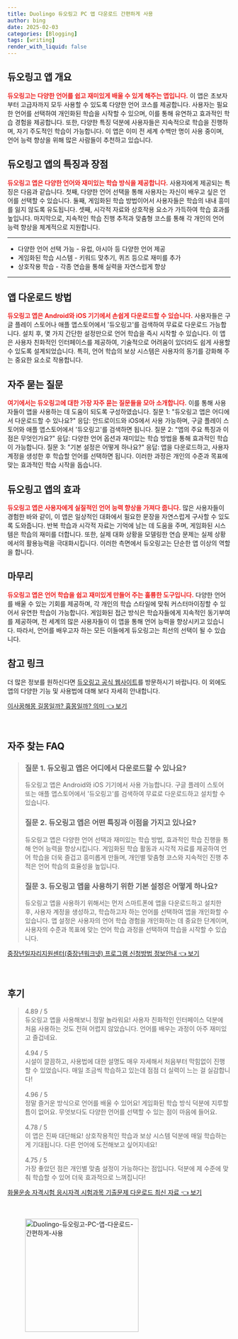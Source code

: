 ```yaml
---
title: Duolingo 듀오링고 PC 앱 다운로드 간편하게 사용
author: bing
date: 2025-02-03
categories: [Blogging]
tags: [writing]
render_with_liquid: false
---
```



<h2 id='듀오링고 앱 개요'>듀오링고 앱 개요</h2>

<p><b><span style="color: #ee2323;">듀오링고는 다양한 언어를 쉽고 재미있게 배울 수 있게 해주는 앱입니다.</span></b> 이 앱은 초보자부터 고급자까지 모두 사용할 수 있도록 다양한 언어 코스를 제공합니다. 사용자는 필요한 언어를 선택하여 개인화된 학습을 시작할 수 있으며, 이를 통해 유연하고 효과적인 학습 경험을 제공합니다. 또한, 다양한 특징 덕분에 사용자들은 지속적으로 학습을 진행하며, 자기 주도적인 학습이 가능합니다. 이 앱은 이미 전 세계 수백만 명이 사용 중이며, 언어 능력 향상을 위해 많은 사람들이 추천하고 있습니다.</p>

<h2 id='듀오링고 앱의 특징과 장점'>듀오링고 앱의 특징과 장점</h2>

<p><b><span style="color: #ee2323;">듀오링고 앱은 다양한 언어와 재미있는 학습 방식을 제공합니다.</span></b> 사용자에게 제공되는 특징은 다음과 같습니다. 첫째, 다양한 언어 선택을 통해 사용자는 자신이 배우고 싶은 언어를 선택할 수 있습니다. 둘째, 게임화된 학습 방법이어서 사용자들은 학습의 내내 흥미를 잃지 않도록 유도됩니다. 셋째, 시각적 자료와 상호작용 요소가 가득하여 학습 효과를 높입니다. 마지막으로, 지속적인 학습 진행 추적과 맞춤형 코스를 통해 각 개인의 언어 능력 향상을 체계적으로 지원합니다.</p>

<hr />

<ul>
    <li>다양한 언어 선택 가능 - 유럽, 아시아 등 다양한 언어 제공</li>
    <li>게임화된 학습 시스템 - 키워드 맞추기, 퀴즈 등으로 재미를 추가</li>
    <li>상호작용 학습 - 각종 연습을 통해 실력을 자연스럽게 향상</li>
</ul>

<hr />

<h2 id='앱 다운로드 방법'>앱 다운로드 방법</h2>

<p><b><span style="color: #ee2323;">듀오링고 앱은 Android와 iOS 기기에서 손쉽게 다운로드할 수 있습니다.</span></b> 사용자들은 구글 플레이 스토어나 애플 앱스토어에서 '듀오링고'를 검색하여 무료로 다운로드 가능합니다. 설치 후, 몇 가지 간단한 설정만으로 언어 학습을 즉시 시작할 수 있습니다. 이 앱은 사용자 친화적인 인터페이스를 제공하여, 기술적으로 어려움이 있더라도 쉽게 사용할 수 있도록 설계되었습니다. 특히, 언어 학습의 보상 시스템은 사용자의 동기를 강화해 주는 중요한 요소로 작용합니다.</p>

<h2 id='자주 묻는 질문'>자주 묻는 질문</h2>

<p><b><span style="color: #ee2323;">여기에서는 듀오링고에 대한 가장 자주 묻는 질문들을 모아 소개합니다.</span></b> 이를 통해 사용자들이 앱을 사용하는 데 도움이 되도록 구성하였습니다. 질문 1: "듀오링고 앱은 어디에서 다운로드할 수 있나요?" 응답: 안드로이드와 iOS에서 사용 가능하며, 구글 플레이 스토어와 애플 앱스토어에서 '듀오링고'를 검색하면 됩니다. 질문 2: "앱의 주요 특징과 이점은 무엇인가요?" 응답: 다양한 언어 옵션과 재미있는 학습 방법을 통해 효과적인 학습이 가능합니다. 질문 3: "기본 설정은 어떻게 하나요?" 응답: 앱을 다운로드하고, 사용자 계정을 생성한 후 학습할 언어를 선택하면 됩니다. 이러한 과정은 개인의 수준과 목표에 맞는 효과적인 학습 시작을 돕습니다.</p>

<h2 id='듀오링고 앱의 효과'>듀오링고 앱의 효과</h2>

<p><b><span style="color: #ee2323;">듀오링고 앱은 사용자에게 실질적인 언어 능력 향상을 가져다 줍니다.</span></b> 많은 사용자들이 경험한 바와 같이, 이 앱은 일상적인 대화에서 필요한 문장을 자연스럽게 구사할 수 있도록 도와줍니다. 반복 학습과 시각적 자료는 기억에 남는 데 도움을 주며, 게임화된 시스템은 학습의 재미를 더합니다. 또한, 실제 대화 상황을 모델링한 연습 문제는 실제 상황에서의 활용능력을 극대화시킵니다. 이러한 측면에서 듀오링고는 단순한 앱 이상의 역할을 합니다.</p>

<h2 id='마무리'>마무리</h2>

<p><b><span style="color: #ee2323;">듀오링고 앱은 언어 학습을 쉽고 재미있게 만들어 주는 훌륭한 도구입니다.</span></b> 다양한 언어를 배울 수 있는 기회를 제공하며, 각 개인의 학습 스타일에 맞춰 커스터마이징할 수 있어서 유연한 학습이 가능합니다. 게임화된 접근 방식은 학습자들에게 지속적인 동기부여를 제공하며, 전 세계의 많은 사용자들이 이 앱을 통해 언어 능력을 향상시키고 있습니다. 따라서, 언어를 배우고자 하는 모든 이들에게 듀오링고는 최선의 선택이 될 수 있습니다.</p>

<h2 id='참고링크'>참고 링크</h2>

<p>더 많은 정보를 원하신다면 <a href="https://www.duolingo.com/" target="_blank">듀오링고 공식 웹사이트</a>를 방문하시기 바랍니다. 이 외에도 앱의 다양한 기능 및 사용법에 대해 보다 자세히 안내합니다.</p>


<p><a class="click-button" title="이사꿈해몽 길몽일까? 흉몽일까? 의미" href="https://24nara.github.io/posts/%EC%9D%B4%EC%82%AC%EA%BF%88%ED%95%B4%EB%AA%BD-%EA%B8%B8%EB%AA%BD%EC%9D%BC%EA%B9%8C-%ED%9D%89%EB%AA%BD%EC%9D%BC%EA%B9%8C-%EC%9D%98%EB%AF%B8/" rel="dofollow">이사꿈해몽 길몽일까? 흉몽일까? 의미 👈 보기</a></p><br>
<h2 id='자주_찾는_FAQ'>자주 찾는 FAQ</h2>
<div itemscope="" itemtype="https://schema.org/FAQPage"> 
<blockquote> 
<div itemscope="" itemprop="mainEntity" itemtype="https://schema.org/Question"> 
<h3 itemprop="name">질문 1. 듀오링고 앱은 어디에서 다운로드할 수 있나요?</h3> 
<div itemscope="" itemprop="acceptedAnswer" itemtype="https://schema.org/Answer"> 
<span itemprop="text"> 
<p>듀오링고 앱은 Android와 iOS 기기에서 사용 가능합니다. 구글 플레이 스토어 또는 애플 앱스토어에서 '듀오링고'를 검색하여 무료로 다운로드하고 설치할 수 있습니다.</p> 
</span> 
</div> 
</div> 
<div itemscope="" itemprop="mainEntity" itemtype="https://schema.org/Question"> 
<h3 itemprop="name">질문 2. 듀오링고 앱은 어떤 특징과 이점을 가지고 있나요?</h3> 
<div itemscope="" itemprop="acceptedAnswer" itemtype="https://schema.org/Answer"> 
<span itemprop="text"> 
<p>듀오링고 앱은 다양한 언어 선택과 재미있는 학습 방법, 효과적인 학습 진행을 통해 언어 능력을 향상시킵니다. 게임화된 학습 활동과 시각적 자료를 제공하여 언어 학습을 더욱 즐겁고 흥미롭게 만들며, 개인별 맞춤형 코스와 지속적인 진행 추적은 언어 학습의 효율성을 높입니다.</p> 
</span> 
</div> 
</div> 
<div itemscope="" itemprop="mainEntity" itemtype="https://schema.org/Question"> 
<h3 itemprop="name">질문 3. 듀오링고 앱을 사용하기 위한 기본 설정은 어떻게 하나요?</h3> 
<div itemscope="" itemprop="acceptedAnswer" itemtype="https://schema.org/Answer"> 
<span itemprop="text"> 
<p>듀오링고 앱을 사용하기 위해서는 먼저 스마트폰에 앱을 다운로드하고 설치한 후, 사용자 계정을 생성하고, 학습하고자 하는 언어를 선택하여 앱을 개인화할 수 있습니다. 앱 설정은 사용자의 언어 학습 경험을 개인화하는 데 중요한 단계이며, 사용자의 수준과 목표에 맞는 언어 학습 과정을 선택하여 학습을 시작할 수 있습니다.</p> 
</span> 
</div> 
</div> 
</blockquote> 
</div>
<p><a class="click-button" title="중장년일자리지원센터(중장년워크넷) 프로그램 신청방법 정보안내" href="https://24nara.github.io/posts/%EC%A4%91%EC%9E%A5%EB%85%84%EC%9D%BC%EC%9E%90%EB%A6%AC%EC%A7%80%EC%9B%90%EC%84%BC%ED%84%B0(%EC%A4%91%EC%9E%A5%EB%85%84%EC%9B%8C%ED%81%AC%EB%84%B7)-%ED%94%84%EB%A1%9C%EA%B7%B8%EB%9E%A8-%EC%8B%A0%EC%B2%AD%EB%B0%A9%EB%B2%95-%EC%A0%95%EB%B3%B4%EC%95%88%EB%82%B4/" rel="dofollow">중장년일자리지원센터(중장년워크넷) 프로그램 신청방법 정보안내 👈 보기</a></p><br>
<h2 id='후기'>후기</h2>
<div itemscope itemtype="https://schema.org/Product">
  <blockquote>
  <div itemprop="review" itemscope itemtype="https://schema.org/Review">
      <div itemprop="reviewRating" itemscope itemtype="https://schema.org/Rating"> <span itemprop="ratingValue">4.89</span> / <span itemprop="bestRating">5</span> </div>
      <span itemprop="reviewBody">듀오링고 앱을 사용해보니 정말 놀라워요! 사용자 친화적인 인터페이스 덕분에 처음 사용하는 것도 전혀 어렵지 않았습니다. 언어를 배우는 과정이 아주 재미있고 즐겁네요.</span>
  </div>
  <br>
  <div itemprop="review" itemscope itemtype="https://schema.org/Review">
      <div itemprop="reviewRating" itemscope itemtype="https://schema.org/Rating"> <span itemprop="ratingValue">4.94</span> / <span itemprop="bestRating">5</span> </div>
      <span itemprop="reviewBody">시설이 깔끔하고, 사용법에 대한 설명도 매우 자세해서 처음부터 막힘없이 진행할 수 있었습니다. 매일 조금씩 학습하고 있는데 점점 더 실력이 느는 걸 실감합니다!</span>
  </div>
  <br>
  <div itemprop="review" itemscope itemtype="https://schema.org/Review">
      <div itemprop="reviewRating" itemscope itemtype="https://schema.org/Rating"> <span itemprop="ratingValue">4.96</span> / <span itemprop="bestRating">5</span> </div>
      <span itemprop="reviewBody">정말 즐거운 방식으로 언어를 배울 수 있어요! 게임화된 학습 방식 덕분에 지루할 틈이 없어요. 무엇보다도 다양한 언어를 선택할 수 있는 점이 마음에 들어요.</span>
  </div>
  <br>
  <div itemprop="review" itemscope itemtype="https://schema.org/Review">
      <div itemprop="reviewRating" itemscope itemtype="https://schema.org/Rating"> <span itemprop="ratingValue">4.78</span> / <span itemprop="bestRating">5</span> </div>
      <span itemprop="reviewBody">이 앱은 진짜 대단해요! 상호작용적인 학습과 보상 시스템 덕분에 매일 학습하는 게 기대됩니다. 다른 언어에 도전해보고 싶어지네요!</span>
  </div>
  <br>
  <div itemprop="review" itemscope itemtype="https://schema.org/Review">
      <div itemprop="reviewRating" itemscope itemtype="https://schema.org/Rating"> <span itemprop="ratingValue">4.75</span> / <span itemprop="bestRating">5</span> </div>
      <span itemprop="reviewBody">가장 좋았던 점은 개인별 맞춤 설정이 가능하다는 점입니다. 덕분에 제 수준에 맞춰 학습할 수 있어 더욱 효과적으로 느껴집니다!</span>
  </div>
  </blockquote>
</div>
<p><a class="click-button" title="화물운송 자격시험 응시자격 시험과목 기출문제 다운로드 최신 자료" href="https://24nara.github.io/posts/%ED%99%94%EB%AC%BC%EC%9A%B4%EC%86%A1-%EC%9E%90%EA%B2%A9%EC%8B%9C%ED%97%98-%EC%9D%91%EC%8B%9C%EC%9E%90%EA%B2%A9-%EC%8B%9C%ED%97%98%EA%B3%BC%EB%AA%A9-%EA%B8%B0%EC%B6%9C%EB%AC%B8%EC%A0%9C-%EB%8B%A4%EC%9A%B4%EB%A1%9C%EB%93%9C-%EC%B5%9C%EC%8B%A0-%EC%9E%90%EB%A3%8C/" rel="dofollow">화물운송 자격시험 응시자격 시험과목 기출문제 다운로드 최신 자료 👈 보기</a></p><br>
<figure class="image"><img src="https://24nara.github.io/assets/img/thumbnail/Duolingo-듀오링고-PC-앱-다운로드-간편하게-사용.webp" alt="Duolingo-듀오링고-PC-앱-다운로드-간편하게-사용" width="256" height="256"></figure>